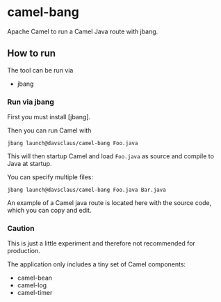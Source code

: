 # camel-bang

Apache Camel to run a Camel Java route with jbang.

## How to run

The tool can be run via

- jbang

### Run via jbang

First you must install [jbang].

Then you can run Camel with

    jbang launch@davsclaus/camel-bang Foo.java

This will then startup Camel and load `Foo.java` as source and compile to Java
at startup.

You can specify multiple files:

    jbang launch@davsclaus/camel-bang Foo.java Bar.java

An example of a Camel java route is located here with the source code, which
you can copy and edit.

### Caution

This is just a little experiment and therefore not recommended for production.

The application only includes a tiny set of Camel components:

- camel-bean
- camel-log
- camel-timer



